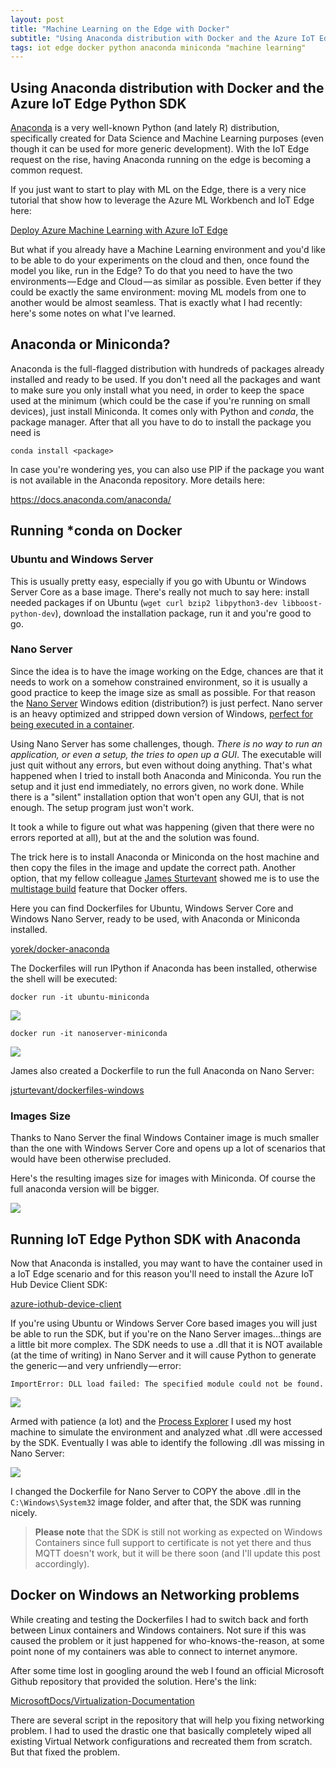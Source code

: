 ```yaml
---
layout: post
title: "Machine Learning on the Edge with Docker"
subtitle: "Using Anaconda distribution with Docker and the Azure IoT Edge Python SDK"
tags: iot edge docker python anaconda miniconda "machine learning"
---
```


## Using Anaconda distribution with Docker and the Azure IoT Edge Python SDK
[Anaconda](https://www.anaconda.com/download/) is a very well-known Python (and lately R) distribution, specifically created for Data Science and Machine Learning purposes (even though it can be used for more generic development). With the IoT Edge request on the rise, having Anaconda running on the edge is becoming a common request.

If you just want to start to play with ML on the Edge, there is a very nice tutorial that show how to leverage the Azure ML Workbench and IoT Edge here:

[Deploy Azure Machine Learning with Azure IoT Edge](https://docs.microsoft.com/en-us/azure/iot-edge/tutorial-deploy-machine-learning)

But what if you already have a Machine Learning environment and you'd like to be able to do your experiments on the cloud and then, once found the model you like, run in the Edge? To do that you need to have the two environments — Edge and Cloud — as similar as possible. Even better if they could be exactly the same environment: moving ML models from one to another would be almost seamless. That is exactly what I had recently: here's some notes on what I've learned.

## Anaconda or Miniconda?
Anaconda is the full-flagged distribution with hundreds of packages already installed and ready to be used. If you don't need all the packages and want to make sure you only install what you need, in order to keep the space used at the minimum (which could be the case if you're running on small devices), just install Miniconda. It comes only with Python and *conda*, the package manager. After that all you have to do to install the package you need is 

```
conda install <package>
```

In case you're wondering yes, you can also use PIP if the package you want is not available in the Anaconda repository. More details here:

https://docs.anaconda.com/anaconda/

## Running *conda on Docker
### Ubuntu and Windows Server
This is usually pretty easy, especially if you go with Ubuntu or Windows Server Core as a base image. There's really not much to say here: install needed packages if  on Ubuntu (`wget curl bzip2 libpython3-dev libboost-python-dev`), download the installation package, run it and you're good to go.

### Nano Server
Since the idea is to have the image working on the Edge, chances are that it needs to work on a somehow constrained environment, so it is usually a good practice to keep the image size as small as possible. For that reason the [Nano Server](https://docs.microsoft.com/en-us/windows-server/get-started/getting-started-with-nano-server) Windows edition (distribution?) is just perfect. Nano server is an heavy optimized and stripped down version of Windows, [perfect for being executed in a container](https://cloudblogs.microsoft.com/windowsserver/2016/02/10/exploring-nano-server-for-windows-server-2016/). 

Using Nano Server has some challenges, though. *There is no way to run an application, or even a setup, the tries to open up a GUI*. The executable will just quit without any errors, but even without doing anything. That's what happened when I tried to install both Anaconda and Miniconda. You run the setup and it just end immediately, no errors given, no work done. While there is a "silent" installation option that won't open any GUI, that is not enough. The setup program just won't work.

It took a while to figure out what was happening (given that there were no errors reported at all), but at the and the solution was found.

The trick here is to install Anaconda or Miniconda on the host machine and then copy the files in the image and update the correct path. Another option, that my fellow colleague [James Sturtevant](http://www.jamessturtevant.com/) showed me is to use the [multistage build]() feature that Docker offers.

Here you can find Dockerfiles for Ubuntu, Windows Server Core and Windows Nano Server, ready to be used, with Anaconda or Miniconda installed.

[yorek/docker-anaconda](https://github.com/yorek/docker-anaconda)

The Dockerfiles will run IPython if Anaconda has been installed, otherwise the shell will be executed:

```
docker run -it ubuntu-miniconda
```

![](/public/images/2018-03-20/image-1.png)

```
docker run -it nanoserver-miniconda
```

![](/public/images/2018-03-20/image-2.png)

James also created a Dockerfile to run the full Anaconda on Nano Server:

[jsturtevant/dockerfiles-windows](https://github.com/jsturtevant/dockerfiles-windows/tree/master/Anaconda)

### Images Size
Thanks to Nano Server the final Windows Container image is much smaller than the one with Windows Server Core and opens up a lot of scenarios that would have been otherwise precluded. 

Here's the resulting images size for images with Miniconda. Of course the full anaconda version will be bigger.

![](/public/images/2018-03-20/image-3.png)

## Running IoT Edge Python SDK with Anaconda
Now that Anaconda is installed, you may want to have the container used in a IoT Edge scenario and for this reason you'll need to install the Azure IoT Hub Device Client SDK:

[azure-iothub-device-client]()

If you're using Ubuntu or Windows Server Core based images you will just be able to run the SDK, but if you're on the Nano Server images...things are a little bit more complex. The SDK needs to use a .dll that it is NOT available (at the time of writing) in Nano Server and it will cause Python to generate the generic — and very unfriendly — error:

```
ImportError: DLL load failed: The specified module could not be found.
```

![](/public/images/2018-03-20/image-4.png)

Armed with patience (a lot) and the [Process Explorer]() I used my host machine to simulate the environment and analyzed what .dll were accessed by the SDK. Eventually I was able to identify the following .dll was missing in Nano Server:

![](/public/images/2018-03-20/image-5.png)

I changed the Dockerfile for Nano Server to COPY the above .dll in the `C:\Windows\System32` image folder, and after that, the SDK was running nicely.

>**Please note** that the SDK is still not working as expected on Windows Containers since full support to certificate is not yet there and thus MQTT doesn't work, but it will be there soon (and I'll update this post accordingly).

## Docker on Windows an Networking problems
While creating and testing the Dockerfiles I had to switch back and forth between Linux containers and Windows containers. Not sure if this was caused the problem or it just happened for who-knows-the-reason, at some point none of my containers was able to connect to internet anymore. 

After some time lost in googling around the web I found an official Microsoft Github repository that provided the solution. Here's the link:

[MicrosoftDocs/Virtualization-Documentation]()

There are several script in the repository that will help you fixing networking problem. I had to used the drastic one that basically completely wiped all existing Virtual Network configurations and recreated them from scratch. But that fixed the problem.